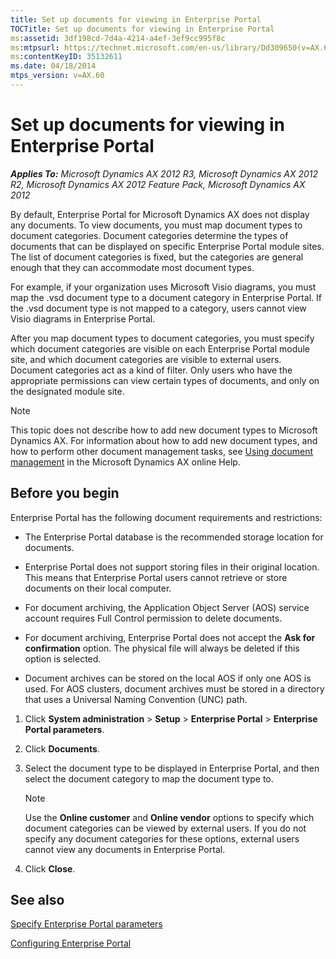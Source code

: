 ```yaml
---
title: Set up documents for viewing in Enterprise Portal
TOCTitle: Set up documents for viewing in Enterprise Portal
ms:assetid: 3df198cd-7d4a-4214-a4ef-3ef9cc995f8c
ms:mtpsurl: https://technet.microsoft.com/en-us/library/Dd309650(v=AX.60)
ms:contentKeyID: 35132611
ms.date: 04/18/2014
mtps_version: v=AX.60
---
```


# Set up documents for viewing in Enterprise Portal 


_**Applies To:** Microsoft Dynamics AX 2012 R3, Microsoft Dynamics AX 2012 R2, Microsoft Dynamics AX 2012 Feature Pack, Microsoft Dynamics AX 2012_

By default, Enterprise Portal for Microsoft Dynamics AX does not display any documents. To view documents, you must map document types to document categories. Document categories determine the types of documents that can be displayed on specific Enterprise Portal module sites. The list of document categories is fixed, but the categories are general enough that they can accommodate most document types.

For example, if your organization uses Microsoft Visio diagrams, you must map the .vsd document type to a document category in Enterprise Portal. If the .vsd document type is not mapped to a category, users cannot view Visio diagrams in Enterprise Portal.

After you map document types to document categories, you must specify which document categories are visible on each Enterprise Portal module site, and which document categories are visible to external users. Document categories act as a kind of filter. Only users who have the appropriate permissions can view certain types of documents, and only on the designated module site.


> [!NOTE]
> <P>This topic does not describe how to add new document types to Microsoft Dynamics AX. For information about how to add new document types, and how to perform other document management tasks, see <A href="using-document-management.md">Using document management</A> in the Microsoft Dynamics AX online Help.</P>



## Before you begin

Enterprise Portal has the following document requirements and restrictions:

  - The Enterprise Portal database is the recommended storage location for documents.

  - Enterprise Portal does not support storing files in their original location. This means that Enterprise Portal users cannot retrieve or store documents on their local computer.

  - For document archiving, the Application Object Server (AOS) service account requires Full Control permission to delete documents.

  - For document archiving, Enterprise Portal does not accept the **Ask for confirmation** option. The physical file will always be deleted if this option is selected.

  - Document archives can be stored on the local AOS if only one AOS is used. For AOS clusters, document archives must be stored in a directory that uses a Universal Naming Convention (UNC) path.

<!-- end list -->

1.  Click **System administration** \> **Setup** \> **Enterprise Portal** \> **Enterprise Portal parameters**.

2.  Click **Documents**.

3.  Select the document type to be displayed in Enterprise Portal, and then select the document category to map the document type to.
    

    > [!NOTE]
    > <P>Use the <STRONG>Online customer</STRONG> and <STRONG>Online vendor</STRONG> options to specify which document categories can be viewed by external users. If you do not specify any document categories for these options, external users cannot view any documents in Enterprise Portal.</P>



4.  Click **Close**.

## See also

[Specify Enterprise Portal parameters](specify-enterprise-portal-parameters.md)

[Configuring Enterprise Portal](configuring-enterprise-portal.md)

  


